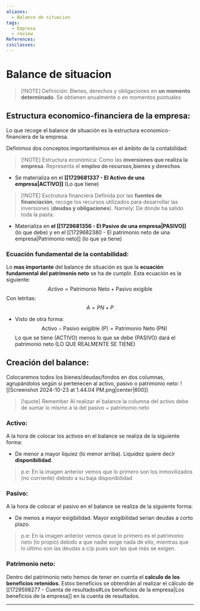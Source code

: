 ```yaml
---
aliases:
  - Balance de situacion
tags:
  - Empresa
  - review
References: 
cssclasses:
---
```

# Balance de situacion
 
> [!NOTE] Definición: 
> Bienes, derechos y obligaciones en **un momento determinado**. Se obtienen anualmente o en momentos puntuales 


## Estructura economico-financiera de la empresa:
Lo que recoge el balance de situación es la estructura economico-financiera de la empresa.

Definimos dos conceptos importantísimos en el ámbito de la contabilidad: 


> [!NOTE] Estructura económica:
> Como las **inversiones que realiza la empresa**. Representa el **empleo de recursos,bienes y derechos**. 
+ Se materializa en el **[[1729681337 - El Activo de una empresa|ACTIVO]]** (Lo que tiene)


> [!NOTE] Esctrutura financiera 
> Definida por las **fuentes de financiación**, recoge los recursos utilizados para desarrollar las inversiones (**deudas y obligaciones**).
> Namely: De donde ha salido toda la pasta.
> 
+ Materializa en **el [[1729681356 - El Pasivo de una empresa|PASIVO]]** (lo que debe) y en el [[1729682380 - El patrimonio neto de una empresa|Patrimonio neto]] (lo que ya tiene)
### Ecuación fundamental de la contabilidad:
Lo **mas importante** del balance de situación es que la **ecuación fundamental del patrimonio neto** se ha de cumplir. Esta ecuación es la siguiente:$$Activo = \text{Patrimonio Neto} + \text{Pasivo exigible}$$
  Con letritas: 
  $$A = PN + P$$
+  Visto de otra forma: 
$$
\text{Activo} -  \text{Pasivo exigible (P)}= \text{Patrimonio Neto (PN)} 
$$
	Lo que se tiene (ACTIVO) menos lo que se debe (PASIVO) dará el patrimonio neto (LO QUE REALMENTE SE TIENE)


## Creación del balance:
Colocaremos todos los bienes/deudas/fondos en dos columnas, agrupándolos según si pertenecen al activo, pasivo o patrimonio neto:
![[Screenshot 2024-10-23 at 1.44.04 PM.png|center|600]]
> [!quote] Remember 
> Al realizar el balance la columna del activo debe de sumar lo mismo a la del pasivo + patrimonio neto 

### Activo:   
A la hora de colocar los activos en el balance se realiza de la siguiente forma:
+  De menor a mayor liquiez (lo menor arriba). Liquidez quiere decir **disponibilidad**. 
> p.e: En la imagen anterior vemos que lo primero son los inmovilizados (no corriente) debido a su baja disponibilidad

### Pasivo:
A la hora de colocar el pasivo en el balance se realiza de la siguiente forma: 
+ De menos a mayor exigibilidad. 
  Mayor exigibilidad serían deudas a corto plazo.
> p.e: En la imagen anterior vemos qwue lo primero es el patrimonio neto (lo propio) debido a que nadie exige nada de ello, mientras que lo último son las deudas a c/p pues son las que más se exigen.

### Patrimonio neto:
Dentro del patrimonio neto hemos de tener en cuenta el **calculo de los beneficios retenidos**. Estos beneficios se obtendrán al realizar el cálculo de [[1729598277 - Cuenta de resultados#Los beneficios de la empresa|Los beneficios de la empresa]] en la cuenta de resultados. 


***